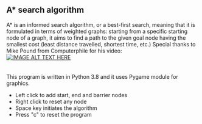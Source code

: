 ## A* search algorithm

A* is an informed search algorithm, or a best-first search, meaning that it is formulated in terms of weighted graphs: starting from a specific starting node of a graph, it aims to find a path to the given goal node having the smallest cost (least distance travelled, shortest time, etc.)
Special thanks to Mike Pound from Computerphile for his video:<br>
[![IMAGE ALT TEXT HERE](https://img.youtube.com/vi/ySN5Wnu88nE/0.jpg)](https://www.youtube.com/watch?v=ySN5Wnu88nE)
<br><br><br>
This program is written in Python 3.8 and it uses Pygame module for graphics.

- Left click to add start, end and barrier nodes
- Right click to reset any node
- Space key initiates the algorithm
- Press "c" to reset the program